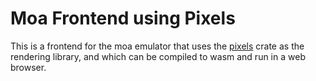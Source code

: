  
Moa Frontend using Pixels
=========================

This is a frontend for the moa emulator that uses the [pixels]() crate as the rendering library,
and which can be compiled to wasm and run in a web browser.

